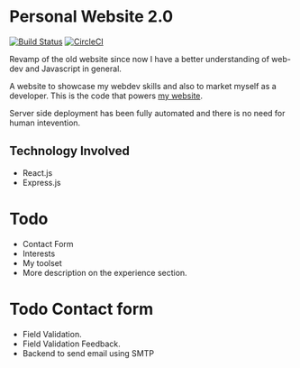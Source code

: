 # Personal Website 2.0

[![Build Status](https://travis-ci.org/ashwinath/personal-website-2.0.svg?branch=master)](https://travis-ci.org/ashwinath/personal-website-2.0)
[![CircleCI](https://circleci.com/gh/ashwinath/personal-website-2.0.svg?style=svg)](https://circleci.com/gh/ashwinath/personal-website-2.0)

Revamp of the old website since now I have a better understanding of web-dev and Javascript in general.

A website to showcase my webdev skills and also to market myself as a developer. This is the code that powers [my website](https://ashwinchat.com).

Server side deployment has been fully automated and there is no need for human intevention.

## Technology Involved
* React.js
* Express.js

# Todo
* Contact Form
* Interests
* My toolset
* More description on the experience section.

# Todo Contact form
* Field Validation.
* Field Validation Feedback.
* Backend to send email using SMTP
